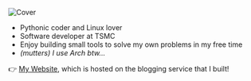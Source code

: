 ![Cover](https://i.imgur.com/BmnIp4h.jpg)

- Pythonic coder and Linux lover
- Software developer at TSMC
- Enjoy building small tools to solve my own problems in my free time
- _(mutters) I use Arch btw..._

👉️ [My Website](https://whoosh.blog/@hank), which is hosted on the blogging service that I built!
